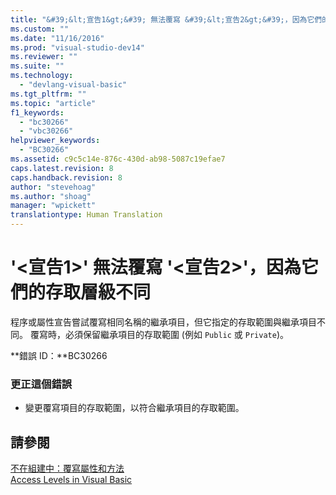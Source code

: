 ```yaml
---
title: "&#39;&lt;宣告1&gt;&#39; 無法覆寫 &#39;&lt;宣告2&gt;&#39;，因為它們的存取層級不同 | Microsoft Docs"
ms.custom: ""
ms.date: "11/16/2016"
ms.prod: "visual-studio-dev14"
ms.reviewer: ""
ms.suite: ""
ms.technology: 
  - "devlang-visual-basic"
ms.tgt_pltfrm: ""
ms.topic: "article"
f1_keywords: 
  - "bc30266"
  - "vbc30266"
helpviewer_keywords: 
  - "BC30266"
ms.assetid: c9c5c14e-876c-430d-ab98-5087c19efae7
caps.latest.revision: 8
caps.handback.revision: 8
author: "stevehoag"
ms.author: "shoag"
manager: "wpickett"
translationtype: Human Translation
---
```

# &#39;&lt;宣告1&gt;&#39; 無法覆寫 &#39;&lt;宣告2&gt;&#39;，因為它們的存取層級不同
程序或屬性宣告嘗試覆寫相同名稱的繼承項目，但它指定的存取範圍與繼承項目不同。 覆寫時，必須保留繼承項目的存取範圍 \(例如 `Public` 或 `Private`\)。  
  
 **錯誤 ID：**BC30266  
  
### 更正這個錯誤  
  
-   變更覆寫項目的存取範圍，以符合繼承項目的存取範圍。  
  
## 請參閱  
 [不在組建中：覆寫屬性和方法](http://msdn.microsoft.com/zh-tw/2167e8f5-1225-4b13-9ebd-02591ba90213)   
 [Access Levels in Visual Basic](../../visual-basic/programming-guide/language-features/declared-elements/access-levels.md)